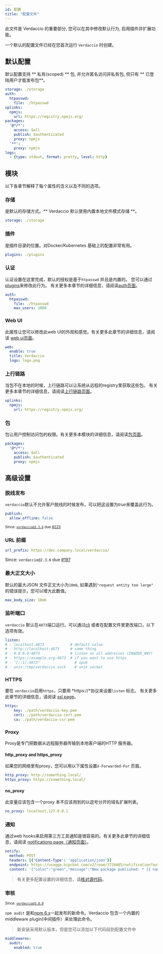 ```yaml
---
id: 配置
title: "配置文件"
---
```

此文件是 Verdaccio 的重要部分, 您可以在其中修改默认行为, 启用插件并扩展功能。

一个默认的配置文件已经在您首次运行 ` Verdaccio ` 时创建。

## 默认配置

默认配置支持 ** 私有(scoped) ** 包, 并允许匿名访问非私有包, 但只有 ** 已登陆用户才能发布包**。

```yaml
storage: ./storage
auth:
  htpasswd:
    file: ./htpasswd
uplinks:
  npmjs:
    url: https://registry.npmjs.org/
packages:
  '@*/*':
    access: $all
    publish: $authenticated
    proxy: npmjs
  '**':
    proxy: npmjs
logs:
  - {type: stdout, format: pretty, level: http}
```

## 模块

以下各章节解释了每个属性的含义以及不同的选项。

### 存储

是默认的存储方式。** Verdaccio 默认使用内置本地文件模式存储 **。

```yaml
storage: ./storage
```

### 插件

是插件目录的位置。对Docker/Kubernetes 基础上的配置非常有用。

```yaml
plugins: ./plugins
```

### 认证

认证设置在这里完成，默认的授权是基于`htpasswd` 并且是内置的。 您可以通过[plugins](plugins.md)来修改此行为。 有关更多本章节的详细信息，请阅读[auth页面](auth.md)。

```yaml
auth:
  htpasswd:
    file: ./htpasswd
    max_users: 1000
```

### Web UI

此属性让您可以修改此web UI的外观和感觉。有关更多此章节的详细信息，请阅读 [web ui页面](web.md)。

```yaml
web:
  enable: true
  title: Verdaccio
  logo: logo.png
```

### 上行链路

当包不在本地的时候，上行链路可以让系统从远程的registry里获取这些包。 有关更多本章节的详细信息，请阅读[上行链路页面](uplinks.md)。

```yaml
uplinks:
  npmjs:
    url: https://registry.npmjs.org/
```

### 包

包让用户控制访问包的权限。有关更多本模块的详细信息，请阅读[包页面](packages.md)。

```yaml
packages:
  '@*/*':
    access: $all
    publish: $authenticated
    proxy: npmjs
```

## 高级设置

### 脱线发布

`verdaccio`默认不允许客户脱线的时候发布，可以把这设置为*true*来覆盖此行为。

```yaml
publish:
  allow_offline: false
```

<small>Since: <code>verdaccio@2.3.6</code> due <a href="https://github.com/verdaccio/verdaccio/pull/223">#223</a></small>

### URL 前缀

```yaml
url_prefix: https://dev.company.local/verdaccio/
```

Since: `verdaccio@2.3.6` due [#197](https://github.com/verdaccio/verdaccio/pull/197)

### 最大正文大小

默认的最大JSON 文件正文大小为`10mb`, 如果遇到`"request entity too large"` 的错误提示，您可以增大此数值。

```yaml
max_body_size: 10mb
```

### 监听端口

`verdaccio` 默认在`4873`端口运行。可以通过[cli](cli.md) 或者在配置文件里更改端口，以下选项有效。

```yaml
listen:
# - localhost:4873            # default value
# - http://localhost:4873     # same thing
# - 0.0.0.0:4873              # listen on all addresses (INADDR_ANY)
# - https://example.org:4873  # if you want to use https
# - "[::1]:4873"                # ipv6
# - unix:/tmp/verdaccio.sock    # unix socket
```

### HTTPS

要在 `verdaccio`启用`https`，只要用 *https://*协议来设置`listen` 标志。 有关更多此章节的详细信息，请阅读 [ssl page](ssl.md)。

```yaml
https:
    key: ./path/verdaccio-key.pem
    cert: ./path/verdaccio-cert.pem
    ca: ./path/verdaccio-csr.pem
```

### Proxy

Proxy是专门把数据从远程服务器传输到本地客户端的HTTP 服务器。

#### http_proxy and https_proxy

如果您的网络里有proxy，您可以用以下属性设置`X-Forwarded-For` 页眉。

```yaml
http_proxy: http://something.local/
https_proxy: https://something.local/
```

#### no_proxy

此变量应该包含一个proxy 本不应该用到的以逗号分开的域名扩展列表。

```yaml
no_proxy: localhost,127.0.0.1
```

### 通知

通过web hooks来启用第三方工具通知是很容易的。有关更多此章节的详细信息，请阅读 [notifications page（通知页面）](notifications.md)。

```yaml
notify:
  method: POST
  headers: [{'Content-Type': 'application/json'}]
  endpoint: https://usagge.hipchat.com/v2/room/3729485/notification?auth_token=mySecretToken
  content: '{"color":"green","message":"New package published: * {{ name }}*","notify":true,"message_format":"text"}'
```

> 有关更多配置设置的详细信息，请[核对源代码](https://github.com/verdaccio/verdaccio/tree/master/conf)。

### 审核

<small>Since: <code>verdaccio@3.0.0</code></small>

`npm audit` 是和[npm 6.x](https://github.com/npm/npm/releases/tag/v6.1.0)一起发布的新命令。Verdaccio 包含一个内置的middleware plugin(中间插件）来处理此命令。

> 新安装采用默认版本，但是您可以添加以下代码段到配置文件中

```yaml
middlewares:
  audit:
    enabled: true
```